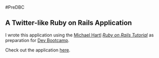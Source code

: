 #PreDBC
## A Twitter-like Ruby on Rails Application

I wrote this application using the [Michael Hartl](http://michaelhartl.com/) [*Ruby on Rails Tutorial*](http://railstutorial.org/) as preparation for
[Dev Bootcamp](http://devbootcamp.com/).

Check out the application [here](http://predbc.herokuapp.com/).